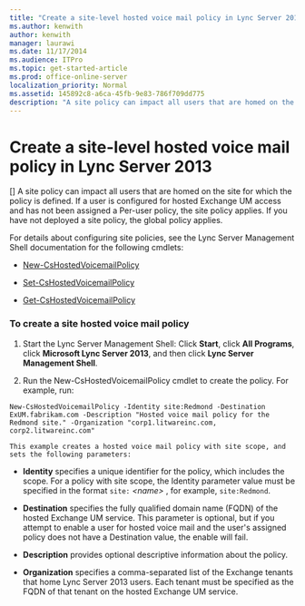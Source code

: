 ```yaml
---
title: "Create a site-level hosted voice mail policy in Lync Server 2013"
ms.author: kenwith
author: kenwith
manager: laurawi
ms.date: 11/17/2014
ms.audience: ITPro
ms.topic: get-started-article
ms.prod: office-online-server
localization_priority: Normal
ms.assetid: 145892c8-a6ca-45fb-9e83-786f709dd775
description: "A site policy can impact all users that are homed on the site for which the policy is defined. If a user is configured for hosted Exchange UM access and has not been assigned a Per-user policy, the site policy applies. If you have not deployed a site policy, the global policy applies."
---
```


# Create a site-level hosted voice mail policy in Lync Server 2013
[]
A site policy can impact all users that are homed on the site for which the policy is defined. If a user is configured for hosted Exchange UM access and has not been assigned a Per-user policy, the site policy applies. If you have not deployed a site policy, the global policy applies. 
  
For details about configuring site policies, see the Lync Server Management Shell documentation for the following cmdlets:
  
- [New-CsHostedVoicemailPolicy](new-cshostedvoicemailpolicy.md)
    
- [Set-CsHostedVoicemailPolicy](set-cshostedvoicemailpolicy.md)
    
- [Get-CsHostedVoicemailPolicy](get-cshostedvoicemailpolicy.md)
    
### To create a site hosted voice mail policy

1. Start the Lync Server Management Shell: Click **Start**, click **All Programs**, click **Microsoft Lync Server 2013**, and then click **Lync Server Management Shell**.
    
2. Run the New-CsHostedVoicemailPolicy cmdlet to create the policy. For example, run:
    
  ```
  New-CsHostedVoicemailPolicy -Identity site:Redmond -Destination ExUM.fabrikam.com -Description "Hosted voice mail policy for the Redmond site." -Organization "corp1.litwareinc.com, corp2.litwareinc.com"
  ```

    This example creates a hosted voice mail policy with site scope, and sets the following parameters:
    
  - **Identity** specifies a unique identifier for the policy, which includes the scope. For a policy with site scope, the Identity parameter value must be specified in the format  `site:` *\<name\>*  , for example,  `site:Redmond`.
    
  - **Destination** specifies the fully qualified domain name (FQDN) of the hosted Exchange UM service. This parameter is optional, but if you attempt to enable a user for hosted voice mail and the user's assigned policy does not have a Destination value, the enable will fail. 
    
  - **Description** provides optional descriptive information about the policy. 
    
  - **Organization** specifies a comma-separated list of the Exchange tenants that home Lync Server 2013 users. Each tenant must be specified as the FQDN of that tenant on the hosted Exchange UM service. 
    

